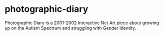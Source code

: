 # photographic-diary

Photographic Diary is a 2001-2002 Interactive Net Art piece about growing up on the Autism Spectrum and struggling with Gender Identity.
